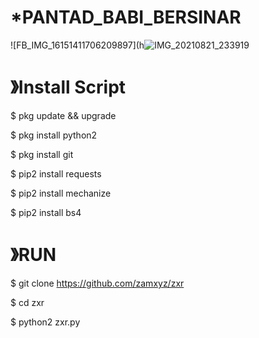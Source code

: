 # *PANTAD_BABI_BERSINAR
![FB_IMG_16151411706209897](h![IMG_20210821_233919](https://user-images.githubusercontent.com/79139059/131088529-b40b520c-1bce-4f01-bd17-e957a1de9c57.jpg)



# 》Install Script

$ pkg update && upgrade

$ pkg install python2

$ pkg install git

$ pip2 install requests

$ pip2 install mechanize

$ pip2 install bs4

# 》RUN

$ git clone https://github.com/zamxyz/zxr

$ cd zxr

$ python2 zxr.py
